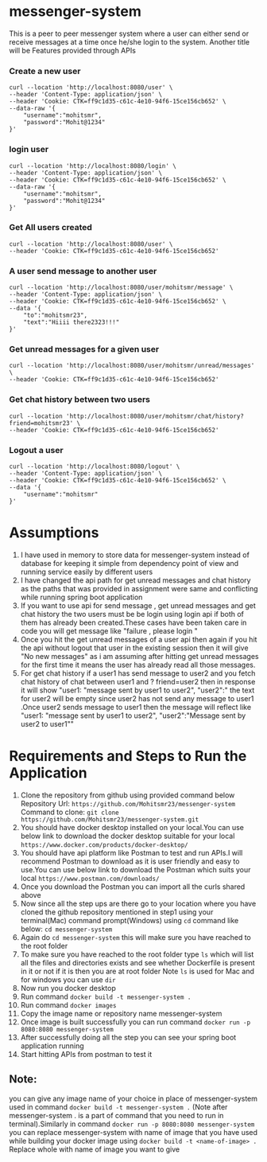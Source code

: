 # messenger-system
This is a peer to peer messenger system where a user can either send or receive messages at a time once he/she login to the system.
Another title will be Features provided through APIs
### Create a new user
```
curl --location 'http://localhost:8080/user' \
--header 'Content-Type: application/json' \
--header 'Cookie: CTK=ff9c1d35-c61c-4e10-94f6-15ce156cb652' \
--data-raw '{
    "username":"mohitsmr",
    "password":"Mohit@1234"
}'
```
### login user
```
curl --location 'http://localhost:8080/login' \
--header 'Content-Type: application/json' \
--header 'Cookie: CTK=ff9c1d35-c61c-4e10-94f6-15ce156cb652' \
--data-raw '{
    "username":"mohitsmr",
    "password":"Mohit@1234"
}'
```
### Get All users created 
```
curl --location 'http://localhost:8080/user' \
--header 'Cookie: CTK=ff9c1d35-c61c-4e10-94f6-15ce156cb652'
```
### A user send message to another user
```
curl --location 'http://localhost:8080/user/mohitsmr/message' \
--header 'Content-Type: application/json' \
--header 'Cookie: CTK=ff9c1d35-c61c-4e10-94f6-15ce156cb652' \
--data '{
    "to":"mohitsmr23",
    "text":"Hiiii there2323!!!"
}'
```
### Get unread messages for a given user
```
curl --location 'http://localhost:8080/user/mohitsmr/unread/messages' \
--header 'Cookie: CTK=ff9c1d35-c61c-4e10-94f6-15ce156cb652'
```
### Get chat history between two users
```
curl --location 'http://localhost:8080/user/mohitsmr/chat/history?friend=mohitsmr23' \
--header 'Cookie: CTK=ff9c1d35-c61c-4e10-94f6-15ce156cb652'
```
### Logout a user
```
curl --location 'http://localhost:8080/logout' \
--header 'Content-Type: application/json' \
--header 'Cookie: CTK=ff9c1d35-c61c-4e10-94f6-15ce156cb652' \
--data '{
    "username":"mohitsmr"
}'
```
# Assumptions
1. I have used in memory to store data for messenger-system instead of database for keeping it simple from dependency point of view and running service easily by different users
2. I have changed the api path for get unread messages and chat history as the paths that was provided in assignment were same and conflicting while running spring boot application
3. If you want to use api for send message , get unread messages and get chat history the two users must be be login using login api if both of them has already been created.These cases have been taken care in code you will get message like "failure , please login " 
4. Once you hit the get unread messages of a user api then again if you hit the api without logout that user in the existing session then it will give "No new messages" as i am assuming after hitting get unread messages for the first time it means the user has already read all those messages.
5. For get chat history if a user1 has send message to user2 and you fetch chat history of chat between user1 and ? friend=user2 then in response it will show "user1: "message sent by user1 to user2", "user2":" the text for user2 will be empty since user2 has not send any message to user1 .Once user2 sends message to user1 then the message will reflect like "user1: "message sent by user1 to user2", "user2":"Message sent by user2 to user1""

# Requirements and Steps to Run the Application
1. Clone the repository from github using provided command below
Repository Url: ```https://github.com/Mohitsmr23/messenger-system```
Command to clone: ```git clone https://github.com/Mohitsmr23/messenger-system.git```
2. You should have docker desktop installed on your local.You can use below link to download the docker desktop suitable for your local
```https://www.docker.com/products/docker-desktop/```
3. You should have api platform like Postman to test and run APIs.I will recommend Postman to download as it is user friendly and easy to use.You can use below link to download the Postman which suits your local 
```https://www.postman.com/downloads/```
4. Once you download the Postman you can import all the curls shared above
5. Now since all the step ups are there go to your location where you have cloned the github repository mentioned in step1 using your terminal(Mac) command prompt(Windows) using ```cd``` command like below:
```cd messenger-system```
6. Again do ```cd messenger-system``` this will make sure you have reached to the root folder
7. To make sure you have reached to the root folder type ```ls``` which will list all the files and directories exists and see whether Dockerfile is present in it or not if it is then you are at root folder
Note ```ls``` is used for Mac and for windows you can use ```dir``` 
8. Now run you docker desktop
9. Run command  ```docker build -t messenger-system .```
10. Run command ```docker images``` 
11. Copy the image name or repository name messenger-system 
12. Once image is built successfully you can run command ```docker run -p 8080:8080 messenger-system```
13. After successfully doing all the step you can see your spring boot application running 
14. Start hitting APIs from postman to test it 
## Note: 
you can give any image name of your choice in place of messenger-system used in command ```docker build -t messenger-system .``` (Note after messenger-system . is a part of command that you need to run in terminal).Similarly in command ```docker run -p 8080:8080 messenger-system``` you can replace messenger-system with name of image that you have used while building your docker image using ```docker build -t <name-of-image> .``` Replace whole <name-of-image> with name of image you want to give
